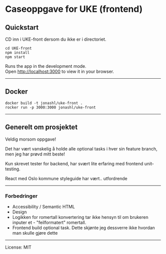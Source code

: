 # Caseoppgave for UKE (frontend)

## Quickstart

CD inn i UKE-front dersom du ikke er i directoriet.

```
cd UKE-front
npm install
npm start
```

Runs the app in the development mode.\
Open [http://localhost:3000](http://localhost:3000) to view it in your browser.

---

## Docker

```
docker build -t jonashl/uke-front .
rocker run -p 3000:3000 jonashl/uke-front
```

---

## Generelt om prosjektet

Veldig morsom oppgave!

Det har vært vanskelig å holde alle optional tasks i hver sin feature branch, men jeg har prøvd mitt beste!

Kun skrevet tester for backend, har svært lite erfaring med frontend unit-testing.

React med Oslo kommune styleguide har vært.. utfordrende

---

### Forbedringer

-   Accessibility / Semantic HTML
-   Design
-   Logikken for romertall konvertering tar ikke hensyn til om brukeren inputer et - "feilformatert" romertall.
-   Frontend build optional task. Dette skjønte jeg dessverre ikke hvordan man skulle gjøre dette

---

License: MIT
